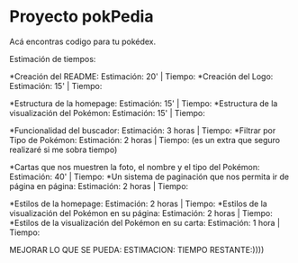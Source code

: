 # Proyecto pokPedia
Acá encontras codigo para tu pokédex.

Estimación de tiempos:

*Creación del README: Estimación: 20' | Tiempo:
*Creación del Logo: Estimación: 15' | Tiempo:

*Estructura de la homepage: Estimación: 15' | Tiempo:
*Estructura de la visualización del Pokémon: Estimación: 15' | Tiempo:

*Funcionalidad del buscador: Estimación: 3 horas | Tiempo:
*Filtrar por Tipo de Pokémon: Estimación: 2 horas | Tiempo:                                (es un extra que seguro realizaré si me sobra tiempo)

*Cartas que nos muestren la foto, el nombre y el tipo del Pokémon: Estimación: 40' | Tiempo:
*Un sistema de paginación que nos permita ir de página en página: Estimación: 2 horas | Tiempo:

*Estilos de la homepage: Estimación: 2 horas | Tiempo:
*Estilos de la visualización del Pokémon en su página: Estimación: 2 horas | Tiempo:
*Estilos de la visualización del Pokémon en su carta: Estimación: 1 hora | Tiempo:


MEJORAR LO QUE SE PUEDA: ESTIMACION: TIEMPO RESTANTE:))))

